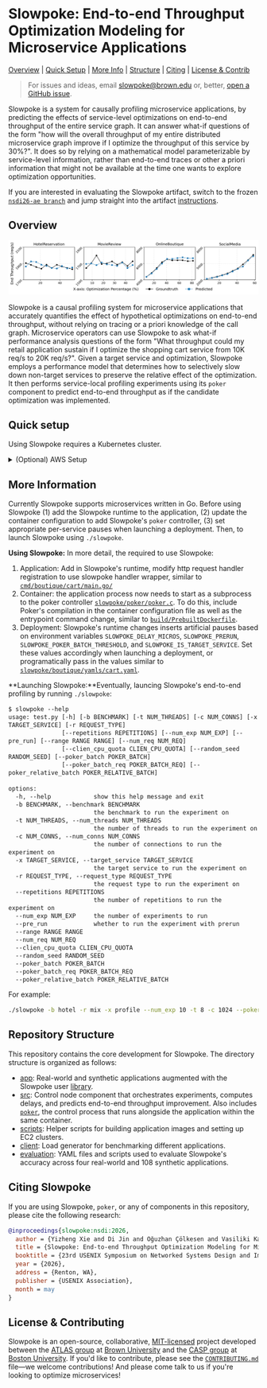 # Slowpoke: End-to-end Throughput Optimization Modeling for Microservice Applications
[Overview](#overview) | [Quick Setup](#quick-setup) | [More Info](#more-information) | [Structure](#repository-structure) | [Citing](#citing-slowpoke) | [License & Contrib](#license-and-contributing)

> For issues and ideas, email [slowpoke@brown.edu](mailto:slowpoke@brown.edu) or, better, [open a GitHub issue](https://github.com/atlas-brown/slowpok/issues/new/choose).
>

Slowpoke is a system for causally profiling microservice applications, by predicting the effects of service-level optimizations on end-to-end throughput of the entire service graph.
It can answer what-if questions of the form "how will the overall throughput of my entire distributed microservice graph improve if I optimize the throughput of this service by 30%?".
It does so by relying on a mathematical model parameterizable by service-level information, rather than end-to-end traces or other a priori information that might not be available at the time one wants to explore optimization opportunities.

If you are interested in evaluating the Slowpoke artifact, switch to the frozen [`nsdi26-ae branch`](https://github.com/atlas-brown/slowpoke/tree/nsdi26-ae) and jump straight into the artifact [instructions](https://github.com/atlas-brown/slowpoke/tree/nsdi26-ae).

## Overview

![prediction plot](evaluation/sample_output/plot_macro.png)

Slowpoke is a causal profiling system for microservice applications that accurately quantifies the effect of hypothetical optimizations on end-to-end throughput, without relying on tracing or a priori knowledge of the call graph.
Microservice operators can use Slowpoke to ask what-if performance analysis questions of the form "What throughput could my retail application sustain if I optimize the shopping cart service from 10K req/s to 20K req/s?". 
Given a target service and optimization, Slowpoke employs a performance model that determines how to selectively slow down non-target services to preserve the relative effect of the optimization.
It then performs service-local profiling experiments using its `poker` component to predict end-to-end throughput as if the candidate optimization was implemented.

## Quick setup
Using Slowpoke requires a Kubernetes cluster.

<details><summary>(Optional) AWS Setup</summary>
AWS Cluster setup for different account and environment can be quite different. The following setup procedure is just for reference. We do not claim our infrastructure for AWS EC2 setup to be production-ready or reusable as is.

1. Create AWS access token from AWS account.
2. Install `aws-cli` command line tool and set the access token appropriately with aws configure. Also set region explicitly.
3. Modify the `IMAGE_ID` global variable in `scripts/setup/ec2_cluster.py` to be the Ubuntu image in the region you selected (For example, it is `ami-0d1b5a8c13042c939` for us-east-2)
4. Create an empty directory for storing cluster information (For example `~/mycluster`)
5. Run cluster setup with `python3 ./scripts/setup/setup_ec2_cluster.py -d ~/mycluster/ -n 12`. Replace 12 with desired worker count.
6. After the script finishes, run `./scripts/setup/initialize-aws.sh ~/mycluster` to setup kubernetes on each node
7. Connect to the control node by running `ssh -i ~/test_cluster/slowpoke-expr.pem ubuntu@$(head -n 1 ~/mycluster/ec2_ips)`
8. (Optional) If you wish to stop the cluster, but not delete them, run `python3 ./scripts/setup/stop_ec2_cluster.py -d ~/mycluster`
9. (Optional) Similarly, to restart `python3 ./scripts/setup/start_ec2_cluster.py -d ~/mycluster`
10. Finally, if you wish to delete the cluster, run `python3 ./scripts/setup/teardown_ec2_cluster.py -d ~/mycluster`
</details>

## More Information

Currently Slowpoke supports microservices written in Go. Before using Slowpoke (1) add the Slowpoke runtime to the application, (2) update the container configuration to add Slowpoke's `poker` controller, (3) set appropriate per-service pauses when launching a deployment. Then, to launch Slowpoke using `./slowpoke`.

**Using Slowpoke:** In more detail, the required to use Slowpoke:
1. Application: Add in Slowpoke's runtime, modify http request handler registration to use slowpoke handler wrapper, similar to [`cmd/boutique/cart/main.go/`](app/cmd/boutique/cart/main.go/)
2. Container: the application process now needs to start as a subprocess to the poker controller [`slowpoke/poker/poker.c`](src/poker/poker.c). To do this, include Poker's compilation in the container configuration file as well as the entrypoint command change, similar to [`build/PrebuiltDockerfile`](scripts/build/PrebuiltDockerfile). 
3. Deployment: Slowpoke's runtime changes inserts artificial pauses based on environment variables `SLOWPOKE_DELAY_MICROS`, `SLOWPOKE_PRERUN`, `SLOWPOKE_POKER_BATCH_THRESHOLD`, and `SLOWPOKE_IS_TARGET_SERVICE`. Set these values accordingly when launching a deployment, or programatically pass in the values similar to [`slowpoke/boutique/yamls/cart.yaml`](evaluation/boutique/yamls/cart.yaml).

**Launching Slowpoke:**Eventually, launcing Slowpoke's end-to-end profiling by running `./slowpoke`: 

```console
$ slowpoke --help
usage: test.py [-h] [-b BENCHMARK] [-t NUM_THREADS] [-c NUM_CONNS] [-x TARGET_SERVICE] [-r REQUEST_TYPE]
               [--repetitions REPETITIONS] [--num_exp NUM_EXP] [--pre_run] [--range RANGE RANGE] [--num_req NUM_REQ]
               [--clien_cpu_quota CLIEN_CPU_QUOTA] [--random_seed RANDOM_SEED] [--poker_batch POKER_BATCH]
               [--poker_batch_req POKER_BATCH_REQ] [--poker_relative_batch POKER_RELATIVE_BATCH]

options:
  -h, --help            show this help message and exit
  -b BENCHMARK, --benchmark BENCHMARK
                        the benchmark to run the experiment on
  -t NUM_THREADS, --num_threads NUM_THREADS
                        the number of threads to run the experiment on
  -c NUM_CONNS, --num_conns NUM_CONNS
                        the number of connections to run the experiment on
  -x TARGET_SERVICE, --target_service TARGET_SERVICE
                        the target service to run the experiment on
  -r REQUEST_TYPE, --request_type REQUEST_TYPE
                        the request type to run the experiment on
  --repetitions REPETITIONS
                        the number of repetitions to run the experiment on
  --num_exp NUM_EXP     the number of experiments to run
  --pre_run             whether to run the experiment with prerun
  --range RANGE RANGE
  --num_req NUM_REQ
  --clien_cpu_quota CLIEN_CPU_QUOTA
  --random_seed RANDOM_SEED
  --poker_batch POKER_BATCH
  --poker_batch_req POKER_BATCH_REQ
  --poker_relative_batch POKER_RELATIVE_BATCH
```

For example:

```sh
./slowpoke -b hotel -r mix -x profile --num_exp 10 -t 8 -c 1024 --poker_batch_req 100 --repetition 3 --num_req 50000
```

## Repository Structure

This repository contains the core development for Slowpoke. The directory structure is organized as follows:

* [app](app): Real-world and synthetic applications augmented with the Slowpoke user [library](app/pkg/slowpoke).
* [src](src): Control node component that orchestrates experiments, computes delays, and predicts end-to-end throughput improvement. Also includes [`poker`](src/poker/poker.c), the control process that runs alongside the application within the same container.
* [scripts](scripts): Helper scripts for building application images and setting up EC2 clusters.
* [client](client): Load generator for benchmarking different applications.
* [evaluation](evaluation): YAML files and scripts used to evaluate Slowpoke's accuracy across four real-world and 108 synthetic applications.

## Citing Slowpoke

If you are using Slowpoke, `poker`, or any of components in this repository, please cite the following research:

```bibtex
@inproceedings{slowpoke:nsdi:2026,
  author = {Yizheng Xie and Di Jin and Oğuzhan Çölkesen and Vasiliki Kalavri and John Liagouris and Nikos Vasilakis},
  title = {Slowpoke: End-to-end Throughput Optimization Modeling for Microservice Applications},
  booktitle = {23rd USENIX Symposium on Networked Systems Design and Implementation (NSDI 26)},
  year = {2026},
  address = {Renton, WA},
  publisher = {USENIX Association},
  month = may
}
```

## License & Contributing

Slowpoke is an open-source, collaborative, [MIT-licensed](https://github.com/atlas-brown/slowpoke/blob/main/LICENSE) project developed between the [ATLAS group](https://atlas.cs.brown.edu/) at [Brown University](https://cs.brown.edu/) and the [CASP group](https://sites.bu.edu/casp/) at [Boston University](https://www.bu.edu/cs/). If you'd like to contribute, please see the [`CONTRIBUTING.md`](CONTRIBUTING.md) file—we welcome contributions! And please come talk to us if you're looking to optimize microservices!

